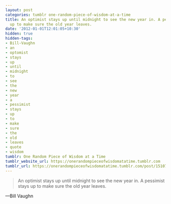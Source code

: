 ```yaml
---
layout: post
categories: tumblr one-random-piece-of-wisdom-at-a-time
title: An optimist stays up until midnight to see the new year in. A pessimist stays
  up to make sure the old year leaves.
date: '2012-01-01T12:01:05+10:30'
hidden: true
hidden-tags:
- Bill-Vaughn
- an
- optomist
- stays
- up
- until
- midnight
- to
- see
- the
- new
- year
- a
- pessimist
- stays
- up
- to
- make
- sure
- the
- old
- leaves
- quote
- wisdom
tumblr: One Random Piece of Wisdom at a Time
tumblr_website_url: https://onerandompieceofwisdomatatime.tumblr.com
tumblr_url: https://onerandompieceofwisdomatatime.tumblr.com/post/15107477920/an-optimist-stays-up-until-midnight-to-see-the-new
---
```

> An optimist stays up until midnight to see the new year in. A pessimist stays up to make sure the old year leaves.

—Bill Vaughn
